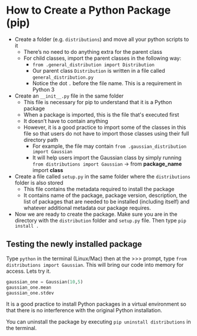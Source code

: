 # How to Create a Python Package (pip)

- Create a folder (e.g. `distributions`) and move all your python scripts to it
    - There’s no need to do anything extra for the parent class
    - For child classes, import the parent classes in the following way:
        - `from .general_distribution import Distribution`
        - Our parent class `Distribution` is written in a file called `general_distribution.py`
        - Notice the dot `.` before the file name. This is a requirement in Python 3
- Create an `__init__.py` file in the same folder
    - This file is necessary for pip to understand that it is a Python package
    - When a package is imported, this is the file that's executed first
    - It doesn’t have to contain anything
    - However, it is a good practice to import some of the classes in this file so that users do not have to import those classes using their full directory path
        - For example, the file may contain `from .gaussian_distribution import Gaussian`
        - It will help users import the Gaussian class by simply running `from distributions import Gaussian` → from **package_name** import **class**
- Create a file called `setup.py` in the same folder where the `distributions` folder is also stored
    - This file contains the metadata required to install the package
    - It contains name of the package, package version, description, the list of packages that are needed to be installed (including itself) and whatever additional metadata our package requires.
- Now we are ready to create the package. Make sure you are in the directory with the `distribution` folder and `setup.py` file. Then type `pip install .`

## **Testing the newly installed package**

Type `python` in the terminal (Linux/Mac) then at the >>> prompt, type `from distributions import Gaussian`.
This will bring our code into memory for access. Lets try it.

```python
gaussian_one = Gaussian(10,5)
gaussian_one.mean
gaussian_one.stdev
```

It is a good practice to install Python packages in a virtual environment so that there is no interference with the original Python installation.

You can uninstall the package by executing `pip uninstall distributions` in the terminal.